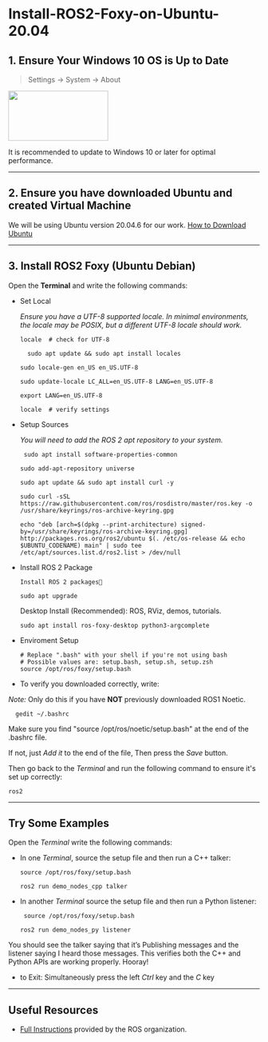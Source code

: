 # **Install-ROS2-Foxy-on-Ubuntu-20.04**

## **1. Ensure Your Windows 10 OS is Up to Date**
 > Settings -> System -> About
<img src="https://github.com/alanoudmk/Install-ROS-Noetic-on-WSL/assets/127528672/486e095d-68b7-4ca9-af96-f375bcaf0d60" width="200" height="100">

 It is recommended to update to Windows 10 or later for optimal performance.


***


## **2. Ensure you have downloaded Ubuntu and created Virtual Machine**
We will be using Ubuntu version 20.04.6 for our work.
[How to Download Ubuntu](https://github.com/alanoudmk/Install-Ubuntu-20.04.6-On-VirtualBox) 



***



## **3. Install ROS2 Foxy (Ubuntu Debian)**


 Open the **Terminal** and write the following commands: 
 
- Set Local
  
    _Ensure you have a UTF-8 supported locale. In minimal environments, the locale may be POSIX, but a different UTF-8 locale should work._
    ```
    locale  # check for UTF-8
    ```
    ```
      sudo apt update && sudo apt install locales
    ```
    ```
    sudo locale-gen en_US en_US.UTF-8
    ```
    ```
    sudo update-locale LC_ALL=en_US.UTF-8 LANG=en_US.UTF-8
    ```
    ```
    export LANG=en_US.UTF-8
    ```
    ```
    locale  # verify settings
   ```
    
- Setup Sources

   _You will need to add the ROS 2 apt repository to your system._
  ```
   sudo apt install software-properties-common
  ```
  ```
  sudo add-apt-repository universe
   ```
   ```
  sudo apt update && sudo apt install curl -y
  ```
   ```
   sudo curl -sSL https://raw.githubusercontent.com/ros/rosdistro/master/ros.key -o /usr/share/keyrings/ros-archive-keyring.gpg
   ```
  ```
  echo "deb [arch=$(dpkg --print-architecture) signed-by=/usr/share/keyrings/ros-archive-keyring.gpg] http://packages.ros.org/ros2/ubuntu $(. /etc/os-release && echo $UBUNTU_CODENAME) main" | sudo tee /etc/apt/sources.list.d/ros2.list > /dev/null
  ```

- Install ROS 2 Package
    ```
    Install ROS 2 packages
    ```
    ```
    sudo apt upgrade
    ```
    Desktop Install (Recommended): ROS, RViz, demos, tutorials.
    ```
    sudo apt install ros-foxy-desktop python3-argcomplete
    ```

- Enviroment Setup
  
    ```
    # Replace ".bash" with your shell if you're not using bash
    # Possible values are: setup.bash, setup.sh, setup.zsh
    source /opt/ros/foxy/setup.bash
    ```

- To verify you downloaded correctly, write:
  
 _Note:_ Only do this if you have **NOT** previously downloaded ROS1 Noetic.

```
  gedit ~/.bashrc
 ```

Make sure you find "source /opt/ros/noetic/setup.bash" at the end of the .bashrc file.
  
If not, just  *Add it*  to the end of the file, Then press the  *Save*   button.

Then go back to the *Terminal* and run the following command to ensure it's set up correctly:

```
ros2
```

***


## **Try Some Examples**

Open the *Terminal* write the following commands: 

- In one *Terminal*, source the setup file and then run a C++ talker:
  
    ```
    source /opt/ros/foxy/setup.bash
    ```
    ```
    ros2 run demo_nodes_cpp talker
    ```


- In another *Terminal* source the setup file and then run a Python listener:

   ```
    source /opt/ros/foxy/setup.bash
   ```
  ```
  ros2 run demo_nodes_py listener
  ```

You should see the talker saying that it’s Publishing messages and the listener saying I heard those messages. This verifies both the C++ and Python APIs are working properly. Hooray!


- to Exit:
    Simultaneously press the left _Ctrl_ key and the _C_ key

    
***


## **Useful Resources**

- [Full Instructions](https://docs.ros.org/en/foxy/Installation/Ubuntu-Install-Debians.html) provided by the ROS organization.




 

